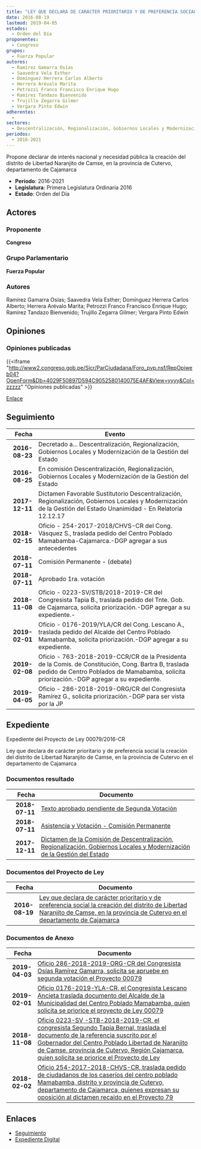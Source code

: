 ```yaml
---
title: "LEY QUE DECLARA DE CARÁCTER PRIORITARIO Y DE PREFERENCIA SOCIAL LA CREACIÓN DEL DISTRITO DE LIBERTAD NARANJITO DE CAMSE, EN LA PROVINCIA DE CUTERVO EN EL DEPARTAMENTO DE CAJAMARCA"
date: 2016-08-19
lastmod: 2019-04-05
estados: 
  - Orden del Día
proponentes: 
  - Congreso
grupos: 
  - Fuerza Popular
autores: 
  - Ramírez Gamarra Osías
  - Saavedra Vela Esther
  - Domínguez Herrera Carlos Alberto
  - Herrera Arévalo Marita
  - Petrozzi Franco Francisco Enrique Hugo
  - Ramírez Tandazo Bienvenido
  - Trujillo Zegarra Gilmer
  - Vergara Pinto Edwin
adherentes: 
  - 
sectores: 
  - Descentralización, Regionalización, Gobiernos Locales y Modernización de la Gestión del Estado
periodos: 
  - 2016-2021
---
```


Propone declarar de interés nacional y necesidad pública la creación del distrito de Libertad Naranjito de Camse, en la provincia de Cutervo, departamento de Cajamarca

- **Periodo**: 2016-2021
- **Legislatura**: Primera Legislatura Ordinaria 2016
- **Estado**: Orden del Día

## Actores

### Proponente

**Congreso**

### Grupo Parlamentario

**Fuerza Popular**

### Autores

Ramírez Gamarra Osías; Saavedra Vela Esther; Domínguez Herrera Carlos Alberto; Herrera Arévalo Marita; Petrozzi Franco Francisco Enrique Hugo; Ramírez Tandazo Bienvenido; Trujillo Zegarra Gilmer; Vergara Pinto Edwin


## Opiniones

### Opiniones publicadas

{{<iframe "http://www2.congreso.gob.pe/Sicr/ParCiudadana/Foro_pvp.nsf/RepOpiweb04?OpenForm&Db=4029F50897D594C9052580140075E4AF&View=yyyy&Col=zzzzz" "Opiniones publicadas" >}}

[Enlace](http://www2.congreso.gob.pe/Sicr/ParCiudadana/Foro_pvp.nsf/RepOpiweb04?OpenForm&Db=4029F50897D594C9052580140075E4AF&View=yyyy&Col=zzzzz)

## Seguimiento

| Fecha | Evento |
|------:|--------|
| **2016-08-23** | Decretado a... Descentralización, Regionalización, Gobiernos Locales y Modernización de la Gestión del Estado|
| **2016-08-25** | En comisión Descentralización, Regionalización, Gobiernos Locales y Modernización de la Gestión del Estado|
| **2017-12-11** | Dictamen Favorable Sustitutorio Descentralización, Regionalización, Gobiernos Locales y Modernización de la Gestión del Estado Unanimidad - En Relatoría 12.12.17|
| **2018-02-15** | Oficio - 254-2017-2018/CHVS-CR del Cong. Vásquez S., traslada pedido del Centro Poblado Mamabamba-Cajamarca.-DGP agregar a sus antecedentes|
| **2018-07-11** | Comisión Permanente - (debate)|
| **2018-07-11** | Aprobado 1ra. votación|
| **2018-11-08** | Oficio - 0223-SV/STB/2018-2019-CR del Congresista Tapia B., traslada pedido del Tnte. Gob. de Cajamarca, solicita priorización.-DGP agregar a su expediente.-|
| **2019-02-01** | Oficio - 0176-2019/YLA/CR del Cong. Lescano A., traslada pedido del Alcalde del Centro Poblado Mamabamba, solicita priorización.-DGP agregar a su expediente.|
| **2019-02-08** | Oficio - 763-2018-2019-CCR/CR de la Presidenta de la Comis. de Constitución, Cong. Bartra B, traslada pedido de Centro Poblados de Mamabamba, solicita priorización.-DGP agregar a su expediente.|
| **2019-04-05** | Oficio - 286-2018-2019-ORG/CR del Congresista Ramírez G., solicita priorización.-DGP para ser vista por la JP|


## Expediente

Expediente del Proyecto de Ley 00079/2016-CR

Ley que declara de carácter prioritario y de preferencia social la creación del distrito de Libertad Naranjito de Camse, en la provincia de Cutervo en el departamento de Cajamarca


### Documentos resultado

| Fecha | Documento |
|------:|--------|
| **2018-07-11** | [Texto aprobado pendiente de Segunda Votación](http://www.leyes.congreso.gob.pe/Documentos/2016_2021/Texto_Aprobado_Pendiente_de_Segunda_Votacion/TAPSV00079_20180711.pdf) |
| **2018-07-11** | [Asistencia y Votación - Comisión Permanente](http://www.leyes.congreso.gob.pe/Documentos/2016_2021/Asistencia_y_Votacion/Proyectos_de_Ley/AVCP0007920180711.pdf) |
| **2017-12-11** | [Dictamen de la Comisión de Descentralización, Regionalización, Gobiernos Locales y Modernización de la Gestión del Estado](http://www.leyes.congreso.gob.pe/Documentos/2016_2021/Dictamenes/Proyectos_de_Ley/00079DC08MAY20171211.pdf) |

### Documentos del Proyecto de Ley

| Fecha | Documento |
|------:|--------|
| **2016-08-19** | [Ley que declara de carácter prioritario y de preferencia social la creación del distrito de Libertad Naranjito de Camse, en la provincia de Cutervo en el departamento de Cajamarca](http://www.leyes.congreso.gob.pe/Documentos/2016_2021/Proyectos_de_Ley_y_de_Resoluciones_Legislativas/PL00079_20160819.pdf) |

### Documentos de Anexo

| Fecha | Documento |
|------:|--------|
| **2019-04-03** | [Oficio 286-2018-2019-ORG-CR del Congresista Osías Ramírez Gamarra, solicita se apruebe en segunda votación el Proyecto 00079](http://www.leyes.congreso.gob.pe/Documentos/2016_2021/Oficios/Congresistas/OFICIO-286-2018-2019-ORG-CR.pdf) |
| **2019-02-01** | [Oficio 0176-2019-YLA-CR, el Congresista Lescano Ancieta traslada documento del Alcalde de la Municipalidad del Centro Poblado Mamabamba, quien solicita se priorice el proyecto de Ley 00079](http://www.leyes.congreso.gob.pe/Documentos/2016_2021/Oficios/Congresistas/OFICIO-0176-2019-YLA-CR.pdf) |
| **2018-11-08** | [Oficio 0223-SV -STB-2018-2019-CR, el congresista Segundo Tapia Bernal, traslada el documento de la referencia suscrito por el Gobernador del Centro Poblado Libertad de Naranjito de Camse, provincia de Cutervo, Región Cajamarca, quien solicita se priorice el Proyecto de Ley](http://www.leyes.congreso.gob.pe/Documentos/2016_2021/Oficios/Congresistas/OFICIO-0223-SV-STB-2018-2019.PDF) |
| **2018-02-02** | [Oficio 254-2017-2018-CHVS-CR, traslada pedido de ciudadanos de los caseríos del centro poblado Mamabamba, distrito y provincia de Cutervo, departamento de Cajamarca, quienes expresan su oposición al dictamen recaído en el Proyecto 79](http://www.leyes.congreso.gob.pe/Documentos/2016_2021/Oficios/Congresistas/OFICIO-254-2017-2018-CHVS-CR.pdf) |

## Enlaces 

- [Seguimiento](http://www2.congreso.gob.pe/Sicr/TraDocEstProc/CLProLey2016.nsf/f7fff46988ca05b1052578e100829cc7/4797a7853a5f66d10525801400795686?OpenDocument)
- [Expediente Digital](http://www2.congreso.gob.pehttp://www2.congreso.gob.pe/Sicr/TraDocEstProc/CLProLey2016.nsf/f7fff46988ca05b1052578e100829cc7/4797a7853a5f66d10525801400795686?OpenDocument&Click=05257FB7005EB655.eb71d0cf91d8294e05256cdf006b5706/$Body/0.1C6C)
